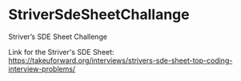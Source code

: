 # StriverSdeSheetChallange
Striver’s SDE Sheet Challenge

Link for the Striver's SDE Sheet: https://takeuforward.org/interviews/strivers-sde-sheet-top-coding-interview-problems/

